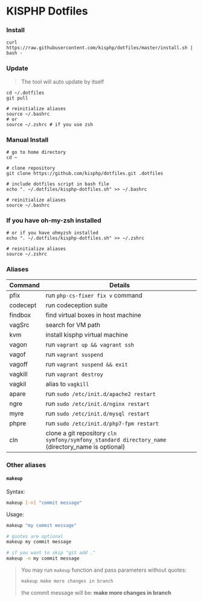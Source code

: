 # KISPHP Dotfiles

### Install

```
curl https://raw.githubusercontent.com/kisphp/dotfiles/master/install.sh | bash -
```

### Update

> The tool will auto update by itself

```
cd ~/.dotfiles
git pull

# reinitialize aliases
source ~/.bashrc
# or
source ~/.zshrc # if you use zsh
```

### Manual Install

```
# go to home directory
cd ~ 

# clone repository
git clone https://github.com/kisphp/dotfiles.git .dotfiles

# include dotfiles script in bash file
echo ". ~/.dotfiles/kisphp-dotfiles.sh" >> ~/.bashrc

# reinitialize aliases
source ~/.bashrc
```

### If you have oh-my-zsh installed
```
# or if you have ohmyzsh installed
echo ". ~/.dotfiles/kisphp-dotfiles.sh" >> ~/.zshrc

# reinitialize aliases
source ~/.zshrc
```


### Aliases

| Command | Details |
| --- | --- |
| pfix | run `php-cs-fixer fix v` command |
| codecept | run codeception suite |
| findbox | find virtual boxes in host machine |
| vagSrc | search for VM path |
| kvm | install kisphp virtual machine |
| vagon | run `vagrant up && vagrant ssh` |
| vagof | run `vagrant suspend` |
| vagoff | run `vagrant suspend && exit` |
| vagkill | run `vagrant destroy` |
| vagkil | alias to `vagkill` |
| apare | run `sudo /etc/init.d/apache2 restart` |
| ngre | run `sudo /etc/init.d/nginx restart` |
| myre | run `sudo /etc/init.d/mysql restart` |
| phpre | run `sudo /etc/init.d/php7-fpm restart` |
| cln | clone a git repository `cln symfony/symfony_standard directory_name` (directory_name is optional) |

### Other aliases

#### `makeup`

Syntax:
```bash
makeup [-n] "commit message"
```

Usage:
```bash
makeup "my commit message"

# quotes are optional
makeup my commit message

# if you want to skip "git add ."
makeup -n my commit message
```

> You may run `makeup` function and pass parameters without quotes:
>
> ```bash
> makeup make more changes in branch
> ```
> the commit message will be: **make more changes in branch**
>

